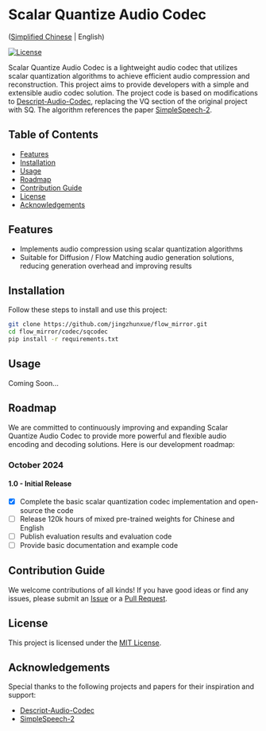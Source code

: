 # Scalar Quantize Audio Codec

([Simplified Chinese](./README_zh.md) | English)

[![License](https://img.shields.io/badge/license-MIT-blue.svg)](LICENSE)

Scalar Quantize Audio Codec is a lightweight audio codec that utilizes scalar quantization algorithms to achieve efficient audio compression and reconstruction. This project aims to provide developers with a simple and extensible audio codec solution. The project code is based on modifications to [Descript-Audio-Codec](https://github.com/descriptinc/descript-audio-codec), replacing the VQ section of the original project with SQ. The algorithm references the paper [SimpleSpeech-2](https://arxiv.org/abs/2408.13893).

## Table of Contents

- [Features](#features)
- [Installation](#installation)
- [Usage](#usage)
- [Roadmap](#roadmap)
- [Contribution Guide](#contribution-guide)
- [License](#license)
- [Acknowledgements](#acknowledgements)

## Features

- Implements audio compression using scalar quantization algorithms
- Suitable for Diffusion / Flow Matching audio generation solutions, reducing generation overhead and improving results

## Installation

Follow these steps to install and use this project:

```bash
git clone https://github.com/jingzhunxue/flow_mirror.git
cd flow_mirror/codec/sqcodec
pip install -r requirements.txt
```

## Usage

Coming Soon...

## Roadmap

We are committed to continuously improving and expanding Scalar Quantize Audio Codec to provide more powerful and flexible audio encoding and decoding solutions. Here is our development roadmap:

### October 2024

#### 1.0 - Initial Release

- [x] Complete the basic scalar quantization codec implementation and open-source the code
- [ ] Release 120k hours of mixed pre-trained weights for Chinese and English
- [ ] Publish evaluation results and evaluation code
- [ ] Provide basic documentation and example code

## Contribution Guide

We welcome contributions of all kinds! If you have good ideas or find any issues, please submit an [Issue](https://github.com/jingzhunxue/flow_mirror/issues) or a [Pull Request](https://github.com/jingzhunxue/flow_mirror/pulls).

## License

This project is licensed under the [MIT License](LICENSE).

## Acknowledgements

Special thanks to the following projects and papers for their inspiration and support:

- [Descript-Audio-Codec](https://github.com/descriptinc/descript-audio-codec)
- [SimpleSpeech-2](https://arxiv.org/abs/2408.13893)
